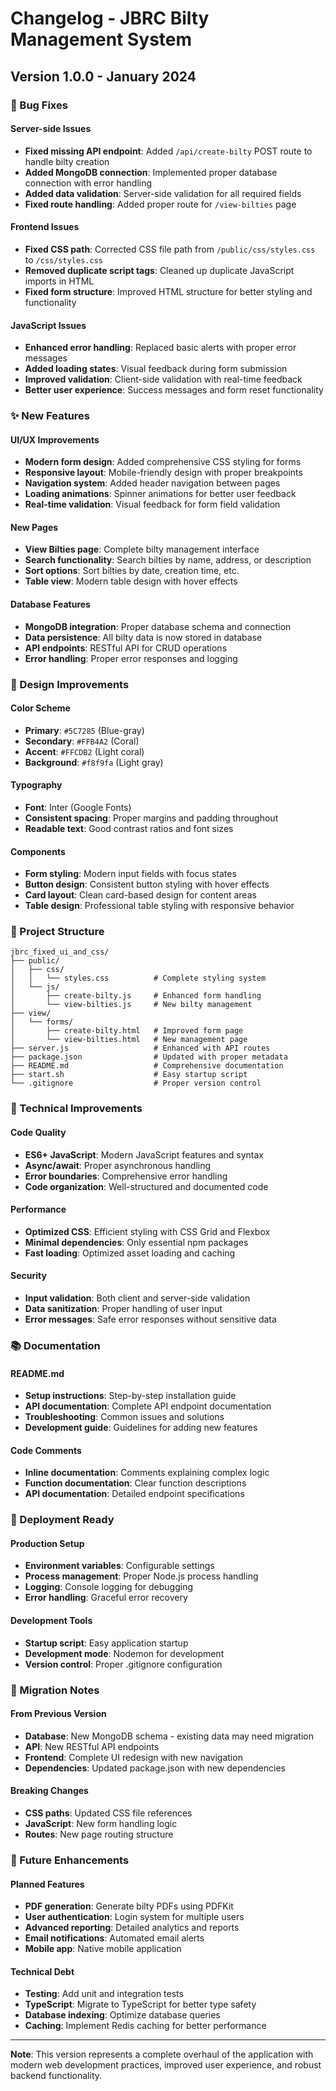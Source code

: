 # Changelog - JBRC Bilty Management System

## Version 1.0.0 - January 2024

### 🐛 Bug Fixes

#### Server-side Issues
- **Fixed missing API endpoint**: Added `/api/create-bilty` POST route to handle bilty creation
- **Added MongoDB connection**: Implemented proper database connection with error handling
- **Added data validation**: Server-side validation for all required fields
- **Fixed route handling**: Added proper route for `/view-bilties` page

#### Frontend Issues
- **Fixed CSS path**: Corrected CSS file path from `/public/css/styles.css` to `/css/styles.css`
- **Removed duplicate script tags**: Cleaned up duplicate JavaScript imports in HTML
- **Fixed form structure**: Improved HTML structure for better styling and functionality

#### JavaScript Issues
- **Enhanced error handling**: Replaced basic alerts with proper error messages
- **Added loading states**: Visual feedback during form submission
- **Improved validation**: Client-side validation with real-time feedback
- **Better user experience**: Success messages and form reset functionality

### ✨ New Features

#### UI/UX Improvements
- **Modern form design**: Added comprehensive CSS styling for forms
- **Responsive layout**: Mobile-friendly design with proper breakpoints
- **Navigation system**: Added header navigation between pages
- **Loading animations**: Spinner animations for better user feedback
- **Real-time validation**: Visual feedback for form field validation

#### New Pages
- **View Bilties page**: Complete bilty management interface
- **Search functionality**: Search bilties by name, address, or description
- **Sort options**: Sort bilties by date, creation time, etc.
- **Table view**: Modern table design with hover effects

#### Database Features
- **MongoDB integration**: Proper database schema and connection
- **Data persistence**: All bilty data is now stored in database
- **API endpoints**: RESTful API for CRUD operations
- **Error handling**: Proper error responses and logging

### 🎨 Design Improvements

#### Color Scheme
- **Primary**: `#5C7285` (Blue-gray)
- **Secondary**: `#FFB4A2` (Coral)
- **Accent**: `#FFCDB2` (Light coral)
- **Background**: `#f8f9fa` (Light gray)

#### Typography
- **Font**: Inter (Google Fonts)
- **Consistent spacing**: Proper margins and padding throughout
- **Readable text**: Good contrast ratios and font sizes

#### Components
- **Form styling**: Modern input fields with focus states
- **Button design**: Consistent button styling with hover effects
- **Card layout**: Clean card-based design for content areas
- **Table design**: Professional table styling with responsive behavior

### 📁 Project Structure

```
jbrc_fixed_ui_and_css/
├── public/
│   ├── css/
│   │   └── styles.css          # Complete styling system
│   └── js/
│       ├── create-bilty.js     # Enhanced form handling
│       └── view-bilties.js     # New bilty management
├── view/
│   └── forms/
│       ├── create-bilty.html   # Improved form page
│       └── view-bilties.html   # New management page
├── server.js                   # Enhanced with API routes
├── package.json                # Updated with proper metadata
├── README.md                   # Comprehensive documentation
├── start.sh                    # Easy startup script
└── .gitignore                  # Proper version control
```

### 🔧 Technical Improvements

#### Code Quality
- **ES6+ JavaScript**: Modern JavaScript features and syntax
- **Async/await**: Proper asynchronous handling
- **Error boundaries**: Comprehensive error handling
- **Code organization**: Well-structured and documented code

#### Performance
- **Optimized CSS**: Efficient styling with CSS Grid and Flexbox
- **Minimal dependencies**: Only essential npm packages
- **Fast loading**: Optimized asset loading and caching

#### Security
- **Input validation**: Both client and server-side validation
- **Data sanitization**: Proper handling of user input
- **Error messages**: Safe error responses without sensitive data

### 📚 Documentation

#### README.md
- **Setup instructions**: Step-by-step installation guide
- **API documentation**: Complete API endpoint documentation
- **Troubleshooting**: Common issues and solutions
- **Development guide**: Guidelines for adding new features

#### Code Comments
- **Inline documentation**: Comments explaining complex logic
- **Function documentation**: Clear function descriptions
- **API documentation**: Detailed endpoint specifications

### 🚀 Deployment Ready

#### Production Setup
- **Environment variables**: Configurable settings
- **Process management**: Proper Node.js process handling
- **Logging**: Console logging for debugging
- **Error handling**: Graceful error recovery

#### Development Tools
- **Startup script**: Easy application startup
- **Development mode**: Nodemon for development
- **Version control**: Proper .gitignore configuration

### 🔄 Migration Notes

#### From Previous Version
- **Database**: New MongoDB schema - existing data may need migration
- **API**: New RESTful API endpoints
- **Frontend**: Complete UI redesign with new navigation
- **Dependencies**: Updated package.json with new dependencies

#### Breaking Changes
- **CSS paths**: Updated CSS file references
- **JavaScript**: New form handling logic
- **Routes**: New page routing structure

### 🎯 Future Enhancements

#### Planned Features
- **PDF generation**: Generate bilty PDFs using PDFKit
- **User authentication**: Login system for multiple users
- **Advanced reporting**: Detailed analytics and reports
- **Email notifications**: Automated email alerts
- **Mobile app**: Native mobile application

#### Technical Debt
- **Testing**: Add unit and integration tests
- **TypeScript**: Migrate to TypeScript for better type safety
- **Database indexing**: Optimize database queries
- **Caching**: Implement Redis caching for better performance

---

**Note**: This version represents a complete overhaul of the application with modern web development practices, improved user experience, and robust backend functionality. 